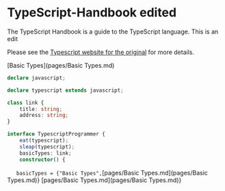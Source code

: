 # TypeScript-Handbook edited

The TypeScript Handbook is a guide to the TypeScript language.  This is an edit

Please see the [Typescript website for the original](https://www.typescriptlang.org) for more details.

[Basic Types](pages/Basic Types.md)

```ts
declare javascript;

declare typescript extends javascript;

class link {
    title: string;
    address: string;
}

interface TypescriptProgrammer {
    eat(typescript);
    sleap(typescript);
    basicTypes: link;
    constructor() {
```
`    basicTypes = {"Basic Types", `[pages/Basic Types.md](pages/Basic Types.md)}
[pages/Basic Types.md](pages/Basic Types.md)}
        

        
        
    
